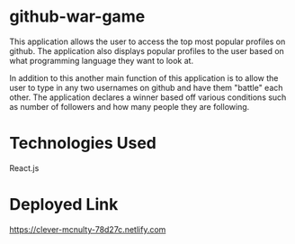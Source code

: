 # github-war-game

This application allows the user to access the top most popular profiles on github.
The application also displays popular profiles to the user based on what programming language they want to look at.

In addition to this another main function of this application is to allow the user to type in any two usernames on github and have them "battle" each other. The application declares a winner based off various conditions such as number of followers and how many people they are following.

# Technologies Used

 React.js
 
 # Deployed Link
 
 https://clever-mcnulty-78d27c.netlify.com
